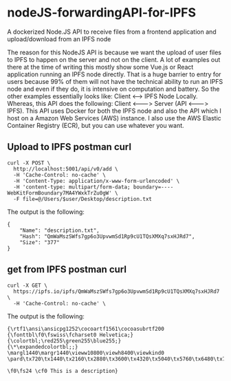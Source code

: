 # nodeJS-forwardingAPI-for-IPFS
A dockerized Node.JS API to receive files from a frontend application and upload/download from an IPFS node


The reason for this NodeJS API is because we want the upload of user files to IPFS to happen on the server and not on the client. A lot of examples out there at the time of writing this mostly show some Vue.js or React application running an IPFS node directly. That is a huge barrier to entry for users because 99% of them will not have the technical ability to run an IPFS node and even if they do, it is intensive on computation and battery. So the other examples essentially looks like: Client <--> IPFS Node Locally. Whereas, this API does the following: Client <---> Server (API <---> IPFS). This API uses Docker for both the IPFS node and also the API which I host on a Amazon Web Services (AWS) instance.
I also use the AWS Elastic Container Registry (ECR), but you can use whatever you want.

## Upload to IPFS postman curl
```
curl -X POST \
  http://localhost:5001/api/v0/add \
  -H 'Cache-Control: no-cache' \
  -H 'Content-Type: application/x-www-form-urlencoded' \
  -H 'content-type: multipart/form-data; boundary=----WebKitFormBoundary7MA4YWxkTrZu0gW' \
  -F file=@/Users/$user/Desktop/description.txt
```

The output is the following:
```
{
    "Name": "description.txt",
    "Hash": "QmWaMszSWfs7gp6o3UpvwmSd1Rp9cU1TQsXMXq7sxHJRd7",
    "Size": "377"
}
```

## get from IPFS postman curl
```
curl -X GET \
  https://ipfs.io/ipfs/QmWaMszSWfs7gp6o3UpvwmSd1Rp9cU1TQsXMXq7sxHJRd7 \
  -H 'Cache-Control: no-cache' \
```

The output is the following:
```
{\rtf1\ansi\ansicpg1252\cocoartf1561\cocoasubrtf200
{\fonttbl\f0\fswiss\fcharset0 Helvetica;}
{\colortbl;\red255\green255\blue255;}
{\*\expandedcolortbl;;}
\margl1440\margr1440\vieww10800\viewh8400\viewkind0
\pard\tx720\tx1440\tx2160\tx2880\tx3600\tx4320\tx5040\tx5760\tx6480\tx7200\tx7920\tx8640\pardirnatural\partightenfactor0

\f0\fs24 \cf0 This is a description}
```

